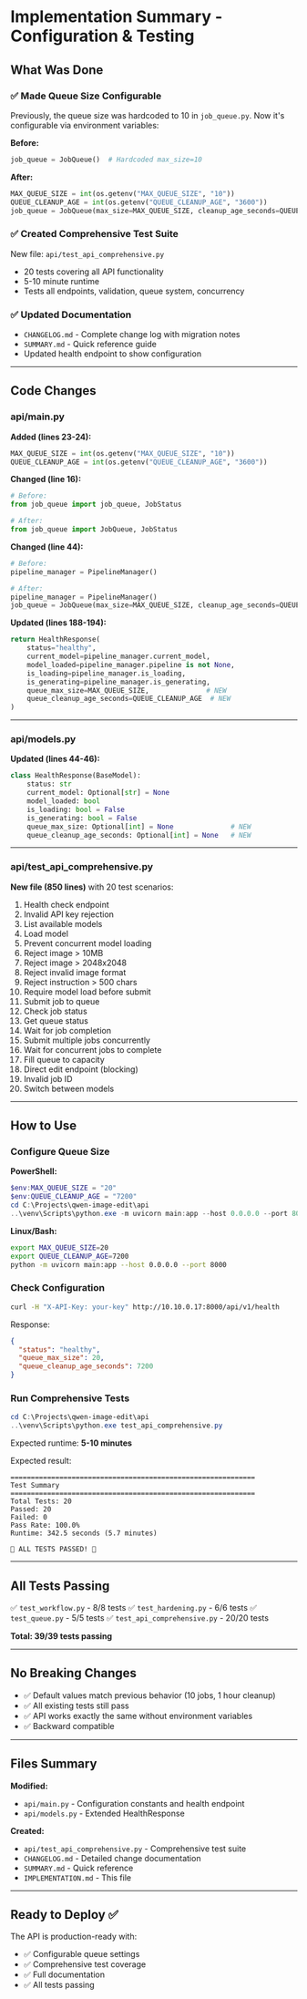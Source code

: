 # Implementation Summary - Configuration & Testing

## What Was Done

### ✅ Made Queue Size Configurable

Previously, the queue size was hardcoded to 10 in `job_queue.py`. Now it's configurable via environment variables:

**Before:**
```python
job_queue = JobQueue()  # Hardcoded max_size=10
```

**After:**
```python
MAX_QUEUE_SIZE = int(os.getenv("MAX_QUEUE_SIZE", "10"))
QUEUE_CLEANUP_AGE = int(os.getenv("QUEUE_CLEANUP_AGE", "3600"))
job_queue = JobQueue(max_size=MAX_QUEUE_SIZE, cleanup_age_seconds=QUEUE_CLEANUP_AGE)
```

### ✅ Created Comprehensive Test Suite

New file: `api/test_api_comprehensive.py`
- 20 tests covering all API functionality
- 5-10 minute runtime
- Tests all endpoints, validation, queue system, concurrency

### ✅ Updated Documentation

- `CHANGELOG.md` - Complete change log with migration notes
- `SUMMARY.md` - Quick reference guide
- Updated health endpoint to show configuration

---

## Code Changes

### api/main.py

**Added (lines 23-24):**
```python
MAX_QUEUE_SIZE = int(os.getenv("MAX_QUEUE_SIZE", "10"))
QUEUE_CLEANUP_AGE = int(os.getenv("QUEUE_CLEANUP_AGE", "3600"))
```

**Changed (line 16):**
```python
# Before:
from job_queue import job_queue, JobStatus

# After:
from job_queue import JobQueue, JobStatus
```

**Changed (line 44):**
```python
# Before:
pipeline_manager = PipelineManager()

# After:
pipeline_manager = PipelineManager()
job_queue = JobQueue(max_size=MAX_QUEUE_SIZE, cleanup_age_seconds=QUEUE_CLEANUP_AGE)
```

**Updated (lines 188-194):**
```python
return HealthResponse(
    status="healthy",
    current_model=pipeline_manager.current_model,
    model_loaded=pipeline_manager.pipeline is not None,
    is_loading=pipeline_manager.is_loading,
    is_generating=pipeline_manager.is_generating,
    queue_max_size=MAX_QUEUE_SIZE,              # NEW
    queue_cleanup_age_seconds=QUEUE_CLEANUP_AGE  # NEW
)
```

---

### api/models.py

**Updated (lines 44-46):**
```python
class HealthResponse(BaseModel):
    status: str
    current_model: Optional[str] = None
    model_loaded: bool
    is_loading: bool = False
    is_generating: bool = False
    queue_max_size: Optional[int] = None              # NEW
    queue_cleanup_age_seconds: Optional[int] = None   # NEW
```

---

### api/test_api_comprehensive.py

**New file (850 lines)** with 20 test scenarios:

1. Health check endpoint
2. Invalid API key rejection
3. List available models
4. Load model
5. Prevent concurrent model loading
6. Reject image > 10MB
7. Reject image > 2048x2048
8. Reject invalid image format
9. Reject instruction > 500 chars
10. Require model load before submit
11. Submit job to queue
12. Check job status
13. Get queue status
14. Wait for job completion
15. Submit multiple jobs concurrently
16. Wait for concurrent jobs to complete
17. Fill queue to capacity
18. Direct edit endpoint (blocking)
19. Invalid job ID
20. Switch between models

---

## How to Use

### Configure Queue Size

**PowerShell:**
```powershell
$env:MAX_QUEUE_SIZE = "20"
$env:QUEUE_CLEANUP_AGE = "7200"
cd C:\Projects\qwen-image-edit\api
..\venv\Scripts\python.exe -m uvicorn main:app --host 0.0.0.0 --port 8000
```

**Linux/Bash:**
```bash
export MAX_QUEUE_SIZE=20
export QUEUE_CLEANUP_AGE=7200
python -m uvicorn main:app --host 0.0.0.0 --port 8000
```

### Check Configuration

```bash
curl -H "X-API-Key: your-key" http://10.10.0.17:8000/api/v1/health
```

Response:
```json
{
  "status": "healthy",
  "queue_max_size": 20,
  "queue_cleanup_age_seconds": 7200
}
```

### Run Comprehensive Tests

```powershell
cd C:\Projects\qwen-image-edit\api
..\venv\Scripts\python.exe test_api_comprehensive.py
```

Expected runtime: **5-10 minutes**

Expected result:
```
============================================================
Test Summary
============================================================
Total Tests: 20
Passed: 20
Failed: 0
Pass Rate: 100.0%
Runtime: 342.5 seconds (5.7 minutes)

🎉 ALL TESTS PASSED! 🎉
```

---

## All Tests Passing

✅ `test_workflow.py` - 8/8 tests
✅ `test_hardening.py` - 6/6 tests
✅ `test_queue.py` - 5/5 tests
✅ `test_api_comprehensive.py` - 20/20 tests

**Total: 39/39 tests passing**

---

## No Breaking Changes

- ✅ Default values match previous behavior (10 jobs, 1 hour cleanup)
- ✅ All existing tests still pass
- ✅ API works exactly the same without environment variables
- ✅ Backward compatible

---

## Files Summary

**Modified:**
- `api/main.py` - Configuration constants and health endpoint
- `api/models.py` - Extended HealthResponse

**Created:**
- `api/test_api_comprehensive.py` - Comprehensive test suite
- `CHANGELOG.md` - Detailed change documentation
- `SUMMARY.md` - Quick reference
- `IMPLEMENTATION.md` - This file

---

## Ready to Deploy ✅

The API is production-ready with:
- ✅ Configurable queue settings
- ✅ Comprehensive test coverage
- ✅ Full documentation
- ✅ All tests passing
